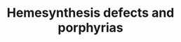 ---
annotations:
- id: CL:0000182
  parent: native cell
  type: Cell Type Ontology
  value: hepatocyte
- id: DOID:13268
  parent: genetic disease
  type: Disease Ontology
  value: porphyria
- id: PW:0002017
  parent: disease pathway
  type: Pathway Ontology
  value: acute intermittent porphyria pathway
- id: PW:0000218
  parent: regulatory pathway
  type: Pathway Ontology
  value: heme biosynthetic pathway
- id: PW:0001980
  parent: disease pathway
  type: Pathway Ontology
  value: hepatic porphyria pathway
- id: DOID:655
  parent: genetic disease
  type: Disease Ontology
  value: inherited metabolic disorder
- id: PW:0001784
  parent: disease pathway
  type: Pathway Ontology
  value: porphyria pathway
- id: PW:0001589
  parent: disease pathway
  type: Pathway Ontology
  value: inborn error of metabolism pathway
- id: DOID:0060063
  parent: genetic disease
  type: Disease Ontology
  value: sideroblastic anemia 1
- id: PW:0000013
  parent: disease pathway
  type: Pathway Ontology
  value: disease pathway
- id: DOID:13270
  parent: genetic disease
  type: Disease Ontology
  value: erythropoietic protoporphyria
- id: DOID:3132
  parent: genetic disease
  type: Disease Ontology
  value: porphyria cutanea tarda
- id: DOID:3890
  parent: genetic disease
  type: Disease Ontology
  value: acute intermittent porphyria
- id: DOID:3133
  parent: genetic disease
  type: Disease Ontology
  value: acute porphyria
- id: PW:0002216
  parent: disease pathway
  type: Pathway Ontology
  value: erythropoietic porphyria pathway
- id: DOID:13271
  parent: genetic disease
  type: Disease Ontology
  value: cutaneous porphyria
- id: DOID:5230
  parent: genetic disease
  type: Disease Ontology
  value: hepatoerythropoietic porphyria
- id: PW:0000001
  type: Pathway Ontology
  value: pathway
authors:
- Juliajohnsson
- DeSl
communities:
- RareDiseases
description: Defects in the heme biosynthesis in a hepatocyte can result in specific
  metabolic disorders called porphyrias. These diseases can be split into two categories,
  namely acute porphyrias and non-acute porphyrias. Acute hepatic porphyria (AIP),
  variegate porphyria (VP), hereditary coproporphyria (HCP), and Doss porphyria (ALADP)
  are all part of the acute-hepatic porphyrias. This type is often associated with
  an overproduction of neurotoxic porphyrins and porphyrin precursors.   The non-acute
  porphyrias include, porphyria cutanea tarda, erythropoietic porphyria, and congenital
  erythropoietic porphyria. These diseases are instead characterised by photosensitivity
  of the skin and in severe cases liver damage, caused by porphyrins. Another type
  of porphyria are the X-linked protoporphyria diseases, which are a result of a gain
  of function mutation in the 5-aminolevulinic acid synthase 2 gene. This causes an
  accumulation of protoporphyrin IX.  The disease present in the patient is determined
  by what enzyme is affected in the heme biosynthesis pathway. This pathway has been
  constructed using chapter 33 of the book; Physician's Guide to the Diagnosis, Treatment,
  and Follow-Up of Inherited Metabolic Diseases (first edition), by N.Blau et al (ISBN
  3642403360 (978-3642403361)).
last-edited: 2022-02-24
organisms:
- Homo sapiens
redirect_from:
- /index.php/Pathway:WP5169
- /instance/WP5169
- /instance/WP5169_r122351
revision: r122351
schema-jsonld:
- '@context': https://schema.org/
  '@id': https://wikipathways.github.io/pathways/WP5169.html
  '@type': Dataset
  creator:
    '@type': Organization
    name: WikiPathways
  description: Defects in the heme biosynthesis in a hepatocyte can result in specific
    metabolic disorders called porphyrias. These diseases can be split into two categories,
    namely acute porphyrias and non-acute porphyrias. Acute hepatic porphyria (AIP),
    variegate porphyria (VP), hereditary coproporphyria (HCP), and Doss porphyria
    (ALADP) are all part of the acute-hepatic porphyrias. This type is often associated
    with an overproduction of neurotoxic porphyrins and porphyrin precursors.   The
    non-acute porphyrias include, porphyria cutanea tarda, erythropoietic porphyria,
    and congenital erythropoietic porphyria. These diseases are instead characterised
    by photosensitivity of the skin and in severe cases liver damage, caused by porphyrins.
    Another type of porphyria are the X-linked protoporphyria diseases, which are
    a result of a gain of function mutation in the 5-aminolevulinic acid synthase
    2 gene. This causes an accumulation of protoporphyrin IX.  The disease present
    in the patient is determined by what enzyme is affected in the heme biosynthesis
    pathway. This pathway has been constructed using chapter 33 of the book; Physician's
    Guide to the Diagnosis, Treatment, and Follow-Up of Inherited Metabolic Diseases
    (first edition), by N.Blau et al (ISBN 3642403360 (978-3642403361)).
  keywords:
  - ALAD
  - ALAS1
  - ALAS2
  - CPOX
  - Coproporphyrinogen I
  - Coproporphyrinogen III
  - FECH
  - Glycine
  - HMBS
  - Heptacarboxylporphyrin III
  - Heptaporphyrin
  - Hexacarboxylporphyrin I
  - Hexacarboxylporphyrin III
  - PPOX
  - Pentacarboxyl porphyrinogen III
  - Pentacarboxylporphyrin I
  - Porphobilinogen
  - Protoheme
  - Protoporphyrinogen IX
  - UROD
  - UROS
  - Uroporphyrinogen I
  - Uroporphyrinogen III
  - delta-aminolevulinic acid
  - hydroxymethylbilane
  - protoporphyrin IX
  - succinyl-CoA
  license: CC0
  name: Hemesynthesis defects and porphyrias
seo: CreativeWork
title: Hemesynthesis defects and porphyrias
wpid: WP5169
---